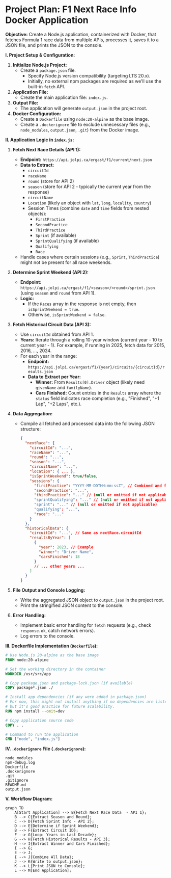 # Project Plan: F1 Next Race Info Docker Application

**Objective:** Create a Node.js application, containerized with Docker, that fetches Formula 1 race data from multiple APIs, processes it, saves it to a JSON file, and prints the JSON to the console.

**I. Project Setup & Configuration:**

1.  **Initialize Node.js Project:**
    *   Create a `package.json` file.
        *   Specify Node.js version compatibility (targeting LTS 20.x).
        *   Initially, no external npm packages are required as we'll use the built-in `fetch` API.
2.  **Application File:**
    *   Create the main application file: `index.js`.
3.  **Output File:**
    *   The application will generate `output.json` in the project root.
4.  **Docker Configuration:**
    *   Create a `Dockerfile` using `node:20-alpine` as the base image.
    *   Create a `.dockerignore` file to exclude unnecessary files (e.g., `node_modules`, `output.json`, `.git`) from the Docker image.

**II. Application Logic in `index.js`:**

1.  **Fetch Next Race Details (API 1):**
    *   **Endpoint:** `https://api.jolpi.ca/ergast/f1/current/next.json`
    *   **Data to Extract:**
        *   `circuitId`
        *   `raceName`
        *   `round` (store for API 2)
        *   `season` (store for API 2 - typically the current year from the response)
        *   `circuitName`
        *   `Location` (likely an object with `lat`, `long`, `locality`, `country`)
        *   Session Times (combine `date` and `time` fields from nested objects):
            *   `FirstPractice`
            *   `SecondPractice`
            *   `ThirdPractice`
            *   `Sprint` (if available)
            *   `SprintQualifying` (if available)
            *   `Qualifying`
            *   `Race`
    *   Handle cases where certain sessions (e.g., `Sprint`, `ThirdPractice`) might not be present for all race weekends.

2.  **Determine Sprint Weekend (API 2):**
    *   **Endpoint:** `https://api.jolpi.ca/ergast/f1/<season>/<round>/sprint.json` (using `season` and `round` from API 1).
    *   **Logic:**
        *   If the `Races` array in the response is not empty, then `isSprintWeekend = true`.
        *   Otherwise, `isSprintWeekend = false`.

3.  **Fetch Historical Circuit Data (API 3):**
    *   Use `circuitId` obtained from API 1.
    *   **Years:** Iterate through a rolling 10-year window (current year - 10 to current year - 1). For example, if running in 2025, fetch data for 2015, 2016, ..., 2024.
    *   For each year in the range:
        *   **Endpoint:** `https://api.jolpi.ca/ergast/f1/{year}/circuits/{circuitId}/results.json`
        *   **Data to Extract per Year:**
            *   **Winner:** From `Results[0].Driver` object (likely need `givenName` and `familyName`).
            *   **Cars Finished:** Count entries in the `Results` array where the `status` field indicates race completion (e.g., "Finished", "+1 Lap", "+2 Laps", etc.).

4.  **Data Aggregation:**
    *   Compile all fetched and processed data into the following JSON structure:
        ```json
        {
          "nextRace": {
            "circuitId": "...",
            "raceName": "...",
            "round": "...",
            "season": "...",
            "circuitName": "...",
            "location": { ... },
            "isSprintWeekend": true/false,
            "sessions": {
              "firstPractice": "YYYY-MM-DDTHH:mm:ssZ", // Combined and formatted
              "secondPractice": "...",
              "thirdPractice": "..." // (null or omitted if not applicable)
              "sprintQualifying": "..." // (null or omitted if not applicable)
              "sprint": "..." // (null or omitted if not applicable)
              "qualifying": "...",
              "race": "..."
            }
          },
          "historicalData": {
            "circuitId": "...", // Same as nextRace.circuitId
            "resultsByYear": [
              {
                "year": 2023, // Example
                "winner": "Driver Name",
                "carsFinished": 18
              }
              // ... other years ...
            ]
          }
        }
        ```

5.  **File Output and Console Logging:**
    *   Write the aggregated JSON object to `output.json` in the project root.
    *   Print the stringified JSON content to the console.

6.  **Error Handling:**
    *   Implement basic error handling for `fetch` requests (e.g., check `response.ok`, catch network errors).
    *   Log errors to the console.

**III. Dockerfile Implementation (`Dockerfile`):**

```dockerfile
# Use Node.js 20-alpine as the base image
FROM node:20-alpine

# Set the working directory in the container
WORKDIR /usr/src/app

# Copy package.json and package-lock.json (if available)
COPY package*.json ./

# Install app dependencies (if any were added in package.json)
# For now, this might not install anything if no dependencies are listed
# but it's good practice for future scalability.
RUN npm install --omit=dev

# Copy application source code
COPY . .

# Command to run the application
CMD ["node", "index.js"]
```

**IV. `.dockerignore` File (`.dockerignore`):**

```
node_modules
npm-debug.log
Dockerfile
.dockerignore
.git
.gitignore
README.md
output.json
```

**V. Workflow Diagram:**

```mermaid
graph TD
    A[Start Application] --> B{Fetch Next Race Data  - API 1};
    B --> C{Extract Season and Round};
    C --> D{Fetch Sprint Info - API 2};
    D --> E{Determine if Sprint Weekend};
    B --> F{Extract Circuit ID};
    F --> G{Loop: Years in Last Decade};
    G --> H{Fetch Historical Results - API 3};
    H --> I{Extract Winner and Cars Finished};
    I --> G;
    E --> J;
    I --> J{Combine All Data};
    J --> K{Write to output.json};
    K --> L{Print JSON to Console};
    L --> M[End Application];
```